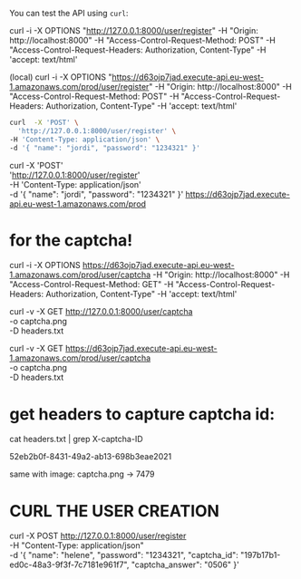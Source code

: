 You can test the API using `curl`:

 curl -i -X OPTIONS "http://127.0.0.1:8000/user/register"      -H "Origin: http://localhost:8000"      -H "Access-Control-Request-Method: POST"      -H "Access-Control-Request-Headers: Authorization, Content-Type"
 -H 'accept: text/html'

(local)
 curl -i -X OPTIONS "https://d63ojp7jad.execute-api.eu-west-1.amazonaws.com/prod/user/register"      -H "Origin: http://localhost:8000"      -H "Access-Control-Request-Method: POST"      -H "Access-Control-Request-Headers: Authorization, Content-Type"  -H 'accept: text/html'


  ```bash
  curl  -X 'POST' \
    'http://127.0.0.1:8000/user/register' \
  -H 'Content-Type: application/json' \
  -d '{ "name": "jordi", "password": "1234321" }'
```


  curl  -X 'POST' \
    'http://127.0.0.1:8000/user/register' \
  -H 'Content-Type: application/json' \
  -d '{ "name": "jordi", "password": "1234321" }'
https://d63ojp7jad.execute-api.eu-west-1.amazonaws.com/prod

# for the captcha!

curl -i -X OPTIONS https://d63ojp7jad.execute-api.eu-west-1.amazonaws.com/prod/user/captcha   -H "Origin: http://localhost:8000"      -H "Access-Control-Request-Method: GET"      -H "Access-Control-Request-Headers: Authorization, Content-Type"
 -H 'accept: text/html'

curl -v -X GET http://127.0.0.1:8000/user/captcha \
  -o captcha.png \
  -D headers.txt


curl -v -X GET https://d63ojp7jad.execute-api.eu-west-1.amazonaws.com/prod/user/captcha \
  -o captcha.png \
  -D headers.txt

# get headers to capture captcha id:
cat headers.txt | grep X-captcha-ID

  52eb2b0f-8431-49a2-ab13-698b3eae2021

same with image: captcha.png -> 7479


# CURL THE USER CREATION
curl -X POST http://127.0.0.1:8000/user/register \
  -H "Content-Type: application/json" \
  -d '{
        "name": "helene",
        "password": "1234321",
        "captcha_id": "197b17b1-ed0c-48a3-9f3f-7c7181e961f7",
        "captcha_answer": "0506"
      }'
